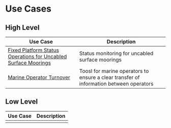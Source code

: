 # Use Cases

## High Level

| Use Case | Description |
|----------|-------------|
|[Fixed Platform Status Operations for Uncabled Surface Moorings](HighLevel.md#fixed-platform-status-operations-for-uncabled-surface-moorings) | Status monitoring for uncabled surface moorings |
|[Marine Operator Turnover](HighLevel.md#marine-operator-turnover) | Toosl for marine operators to ensure a clear transfer of information between operators |

## Low Level

| Use Case | Description |
|----------|-------------|
| | |
